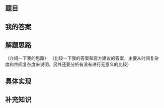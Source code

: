 ## 题目

## 我的答案

## 解题思路
（介绍一下我的思路）
（比较一下我的答案和官方建议的答案，主要从时间复杂度和空间复杂度来说明，另外还要分析有没有进行无意义的比较）

## 具体实现

## 补充知识